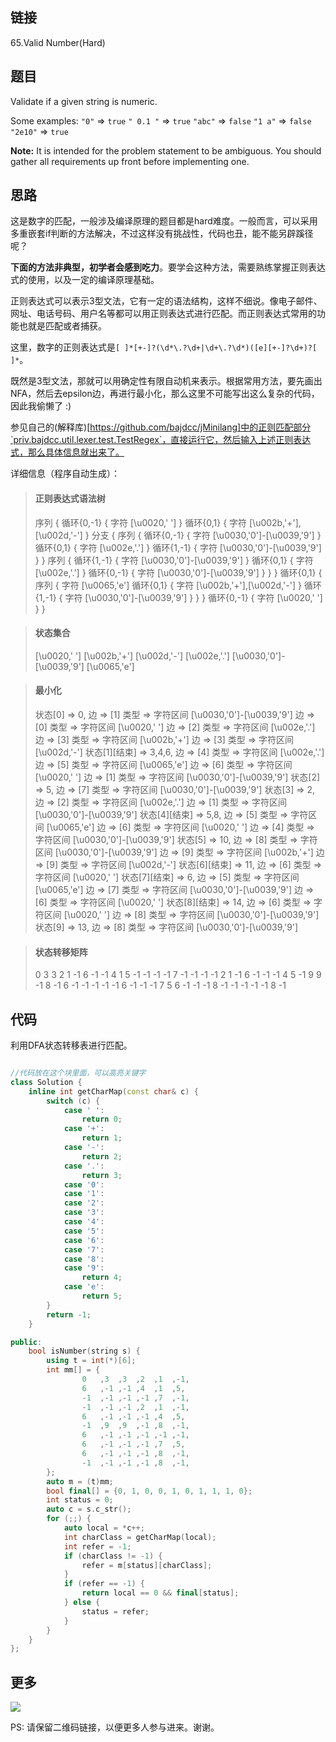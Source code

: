 ## 链接

65.Valid Number(Hard)

## 题目

Validate if a given string is numeric.

Some examples:
`"0"` => `true`
`" 0.1 "` => `true`
`"abc"` => `false`
`"1 a"` => `false`
`"2e10"` => `true`

**Note:** It is intended for the problem statement to be ambiguous. You should gather all requirements up front before implementing one.

## 思路

这是数字的匹配，一般涉及编译原理的题目都是hard难度。一般而言，可以采用多重嵌套if判断的方法解决，不过这样没有挑战性，代码也丑，能不能另辟蹊径呢？

**下面的方法非典型，初学者会感到吃力**。要学会这种方法，需要熟练掌握正则表达式的使用，以及一定的编译原理基础。

正则表达式可以表示3型文法，它有一定的语法结构，这样不细说。像电子邮件、网址、电话号码、用户名等都可以用正则表达式进行匹配。而正则表达式常用的功能也就是匹配或者捕获。

这里，数字的正则表达式是`[ ]*[+-]?(\d*\.?\d+|\d+\.?\d*)([e][+-]?\d+)?[ ]*`。

既然是3型文法，那就可以用确定性有限自动机来表示。根据常用方法，要先画出NFA，然后去epsilon边，再进行最小化，那么这里不可能写出这么复杂的代码，因此我偷懒了 :)

参见自己的(解释库)[https://github.com/bajdcc/jMinilang]中的正则匹配部分`priv.bajdcc.util.lexer.test.TestRegex`，直接运行它，然后输入上述正则表达式，那么具体信息就出来了。

详细信息（程序自动生成）：

> #### 正则表达式语法树 ####
> 序列 {
> 	循环{0,-1} {
> 		字符	[\u0020,' ']
> 	}
> 	循环{0,1} {
> 		字符	[\u002b,'+'],[\u002d,'-']
> 	}
> 	分支 {
> 		序列 {
> 			循环{0,-1} {
> 				字符	[\u0030,'0']-[\u0039,'9']
> 			}
> 			循环{0,1} {
> 				字符	[\u002e,'.']
> 			}
> 			循环{1,-1} {
> 				字符	[\u0030,'0']-[\u0039,'9']
> 			}
> 		}
> 		序列 {
> 			循环{1,-1} {
> 				字符	[\u0030,'0']-[\u0039,'9']
> 			}
> 			循环{0,1} {
> 				字符	[\u002e,'.']
> 			}
> 			循环{0,-1} {
> 				字符	[\u0030,'0']-[\u0039,'9']
> 			}
> 		}
> 	}
> 	循环{0,1} {
> 		序列 {
> 			字符	[\u0065,'e']
> 			循环{0,1} {
> 				字符	[\u002b,'+'],[\u002d,'-']
> 			}
> 			循环{1,-1} {
> 				字符	[\u0030,'0']-[\u0039,'9']
> 			}
> 		}
> 	}
> 	循环{0,-1} {
> 		字符	[\u0020,' ']
> 	}
> }

> #### 状态集合 ####
> [\u0020,' ']
> [\u002b,'+']
> [\u002d,'-']
> [\u002e,'.']
> [\u0030,'0']-[\u0039,'9']
> [\u0065,'e']

> #### 最小化 ####
> 状态[0] => 0,
> 	边 => [1]
> 		类型 => 字符区间	[\u0030,'0']-[\u0039,'9']
> 	边 => [0]
> 		类型 => 字符区间	[\u0020,' ']
> 	边 => [2]
> 		类型 => 字符区间	[\u002e,'.']
> 	边 => [3]
> 		类型 => 字符区间	[\u002b,'+']
> 	边 => [3]
> 		类型 => 字符区间	[\u002d,'-']
> 状态[1][结束] => 3,4,6,
> 	边 => [4]
> 		类型 => 字符区间	[\u002e,'.']
> 	边 => [5]
> 		类型 => 字符区间	[\u0065,'e']
> 	边 => [6]
> 		类型 => 字符区间	[\u0020,' ']
> 	边 => [1]
> 		类型 => 字符区间	[\u0030,'0']-[\u0039,'9']
> 状态[2] => 5,
> 	边 => [7]
> 		类型 => 字符区间	[\u0030,'0']-[\u0039,'9']
> 状态[3] => 2,
> 	边 => [2]
> 		类型 => 字符区间	[\u002e,'.']
> 	边 => [1]
> 		类型 => 字符区间	[\u0030,'0']-[\u0039,'9']
> 状态[4][结束] => 5,8,
> 	边 => [5]
> 		类型 => 字符区间	[\u0065,'e']
> 	边 => [6]
> 		类型 => 字符区间	[\u0020,' ']
> 	边 => [4]
> 		类型 => 字符区间	[\u0030,'0']-[\u0039,'9']
> 状态[5] => 10,
> 	边 => [8]
> 		类型 => 字符区间	[\u0030,'0']-[\u0039,'9']
> 	边 => [9]
> 		类型 => 字符区间	[\u002b,'+']
> 	边 => [9]
> 		类型 => 字符区间	[\u002d,'-']
> 状态[6][结束] => 11,
> 	边 => [6]
> 		类型 => 字符区间	[\u0020,' ']
> 状态[7][结束] => 6,
> 	边 => [5]
> 		类型 => 字符区间	[\u0065,'e']
> 	边 => [7]
> 		类型 => 字符区间	[\u0030,'0']-[\u0039,'9']
> 	边 => [6]
> 		类型 => 字符区间	[\u0020,' ']
> 状态[8][结束] => 14,
> 	边 => [6]
> 		类型 => 字符区间	[\u0020,' ']
> 	边 => [8]
> 		类型 => 字符区间	[\u0030,'0']-[\u0039,'9']
> 状态[9] => 13,
> 	边 => [8]
> 		类型 => 字符区间	[\u0030,'0']-[\u0039,'9']

> #### 状态转移矩阵 ####
> 	0	3	3	2	1	-1
> 	6	-1	-1	4	1	5
> 	-1	-1	-1	-1	7	-1
> 	-1	-1	-1	2	1	-1
> 	6	-1	-1	-1	4	5
> 	-1	9	9	-1	8	-1
> 	6	-1	-1	-1	-1	-1
> 	6	-1	-1	-1	7	5
> 	6	-1	-1	-1	8	-1
> 	-1	-1	-1	-1	8	-1

## 代码

利用DFA状态转移表进行匹配。


```c++

//代码放在这个块里面，可以高亮关键字
class Solution {
    inline int getCharMap(const char& c) {
        switch (c) {
            case ' ':
                return 0;
            case '+':
                return 1;
            case '-':
                return 2;
            case '.':
                return 3;
            case '0':
            case '1':
            case '2':
            case '3':
            case '4':
            case '5':
            case '6':
            case '7':
            case '8':
            case '9':
                return 4;
            case 'e':
                return 5;
        }
        return -1;
    }

public:
    bool isNumber(string s) {
        using t = int(*)[6];
        int mm[] = {
                0	,3	,3	,2	,1	,-1,
                6	,-1	,-1	,4	,1	,5,
                -1	,-1	,-1	,-1	,7	,-1,
                -1	,-1	,-1	,2	,1	,-1,
                6	,-1	,-1	,-1	,4	,5,
                -1	,9	,9	,-1	,8	,-1,
                6	,-1	,-1	,-1	,-1	,-1,
                6	,-1	,-1	,-1	,7	,5,
                6	,-1	,-1	,-1	,8	,-1,
                -1	,-1	,-1	,-1	,8	,-1,
        };
        auto m = (t)mm;
        bool final[] = {0, 1, 0, 0, 1, 0, 1, 1, 1, 0};
        int status = 0;
        auto c = s.c_str();
        for (;;) {
            auto local = *c++;
            int charClass = getCharMap(local);
            int refer = -1;
            if (charClass != -1) {
                refer = m[status][charClass];
            }
            if (refer == -1) {
                return local == 0 && final[status];
            } else {
                status = refer;
            }
        }
    }
};

```



## 更多

![](https://github.com/githubwoniu/learnprogram/blob/master/image/erweima.png)

PS: 请保留二维码链接，以便更多人参与进来。谢谢。